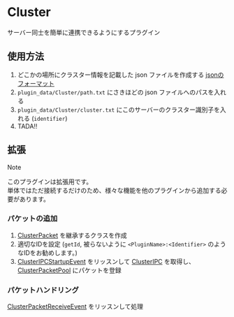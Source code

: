 # Cluster

サーバー同士を簡単に連携できるようにするプラグイン

## 使用方法

1. どこかの場所にクラスター情報を記載した json ファイルを作成する [jsonのフォーマット](./CLUSTER_INFO.md)
2. `plugin_data/Cluster/path.txt` にさきほどの json ファイルへのパスを入れる
3. `plugin_data/Cluster/cluster.txt` にこのサーバーのクラスター識別子を入れる (`identifier`)
4. TADA!!

## 拡張

> [!NOTE]
>
> このプラグインは拡張用です。<br>
> 単体ではただ接続するだけのため、様々な機能を他のプラグインから追加する必要があります。<br>

### パケットの追加

1. [ClusterPacket](src/ipc/packet/ClusterPacket.php) を継承するクラスを作成
2. 適切なIDを設定 (`getId`, 被らないように `<PluginName>:<Identifier>` のようなIDをお勧めします。)
3. [ClusterIPCStartupEvent](src/event/ClusterIPCStartupEvent.php) をリッスンして [ClusterIPC](src/ipc/ClusterIPC.php)
   を取得し、[ClusterPacketPool](src/ipc/packet/ClusterPacketPool.php) にパケットを登録<br>

### パケットハンドリング

[ClusterPacketReceiveEvent](src/event/ClusterPacketReceiveEvent.php) をリッスンして処理
